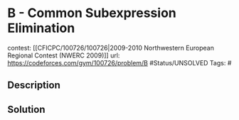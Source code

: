 # B - Common Subexpression Elimination

contest: [[CFICPC/100726/100726|2009-2010 Northwestern European Regional Contest (NWERC 2009)]]
url: https://codeforces.com/gym/100726/problem/B
#Status/UNSOLVED
Tags: #

## Description

## Solution

